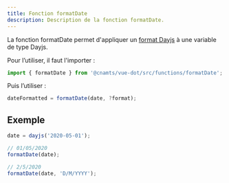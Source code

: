 ```yaml
---
title: Fonction formatDate
description: Description de la fonction formatDate.
---
```


<doc-tabs>

<doc-tab-item label="Utilisation">

La fonction formatDate permet d'appliquer un [format Dayjs](https://day.js.org/docs/en/display/format) à une variable de type Dayjs.

Pour l’utiliser, il faut l'importer :

```typescript
import { formatDate } from '@cnamts/vue-dot/src/functions/formatDate';
```

Puis l’utiliser&nbsp;:

```typescript
dateFormatted = formatDate(date, ?format);
```

## Exemple

```typescript
date = dayjs('2020-05-01');

// 01/05/2020
formatDate(date);

// 2/5/2020
formatDate(date, 'D/M/YYYY');

```

</doc-tab-item>

<doc-tab-item label="API">

<doc-api name="functions/format-date"></doc-api>

</doc-tab-item>

</doc-tabs>
